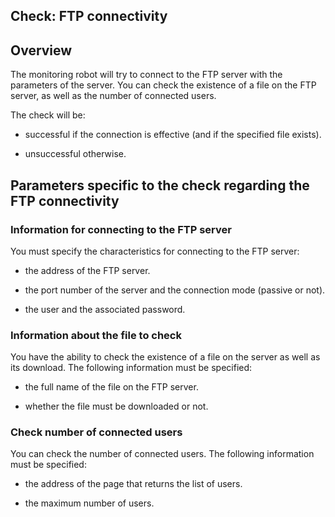 
## Check: FTP connectivity
			



<a name="NOTE1"></a>
<a name="NOTE1_1"></a>


## Overview
<a name="overview_ELTTEXTE000096"></a>
The monitoring robot will try to connect to the FTP server with the parameters of the server. You can check the existence of a file on the FTP server, as well as the number of connected users. 

The check will be:

- successful if the connection is effective (and if the specified file exists).

- unsuccessful otherwise.




<a name="NOTE2"></a>
<a name="NOTE2_1"></a>


## Parameters specific to the check regarding the FTP connectivity
<a name="parameters_specific_the_check_regarding_the_ftp_connectivity_ELTTEXTE000120"></a>


### Information for connecting to the FTP server
<a name="information_for_connecting_the_ftp_server_ELTPARAGRAPHE000023"></a>

You must specify the characteristics for connecting to the FTP server:

- the address of the FTP server.

- the port number of the server and the connection mode (passive or not).

- the user and the associated password.



<a name="NOTE2_2"></a>


### Information about the file to check
<a name="information_about_the_file_check_ELTPARAGRAPHE000034"></a>

You have the ability to check the existence of a file on the server as well as its download. The following information must be specified:

- the full name of the file on the FTP server.

- whether the file must be downloaded or not.  



<a name="NOTE2_3"></a>


### Check number of connected users
<a name="check_number_connected_users_ELTPARAGRAPHE000044"></a>

You can check the number of connected users. The following information must be specified:

- the address of the page that returns the list of users.

- the maximum number of users.  





